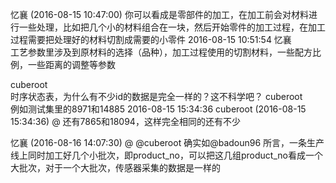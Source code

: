 
忆襄 (2016-08-15 10:47:00) 
你可以看成是零部件的加工，在加工前会对材料进行一些处理，比如把几个小的材料组合在一块，然后开始零件的加工过程，在加工过程需要把处理好的材料切割成需要的小零件
2016-08-15 10:51:54
忆襄  
工艺参数里涉及到原材料的选择（品种），加工过程使用的切割材料，一些配方比例，一些距离的调整等参数



cuberoot  
时序状态表，为什么有不少id的数据是完全一样的？这不科学吧？
cuberoot  
例如测试集里的8971和14885
2016-08-15 15:34:36
cuberoot (2016-08-15 15:34:36) @
还有7865和18094，这样完全相同的还有不少



忆襄 (2016-08-16 14:07:30) @
@cuberoot 确实如@badoun96 所言，一条生产线上同时加工好几个小批次，即product_no，可以把这几组product_no看成一个大批次，对于一个大批次，传感器采集的数据是一样的